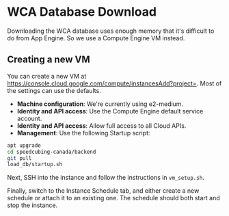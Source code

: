 # WCA Database Download

Downloading the WCA database uses enough memory that it's difficult to do from App Engine.  So we use a Compute Engine VM instead.

## Creating a new VM

You can create a new VM at https://console.cloud.google.com/compute/instancesAdd?project=<your-project>.  Most of the settings can use the defaults.

* **Machine configuration**: We're currently using e2-medium.
* **Identity and API access**: Use the Compute Engine default service account.
* **Identity and API access**: Allow full access to all Cloud APIs.
* **Management**: Use the following Startup script:

```sh
apt upgrade
cd speedcubing-canada/backend
git pull
load_db/startup.sh
```

Next, SSH into the instance and follow the instructions in `vm_setup.sh`.

Finally, switch to the Instance Schedule tab, and either create a new schedule or attach it to an existing one.  The schedule should both start and stop the instance.
